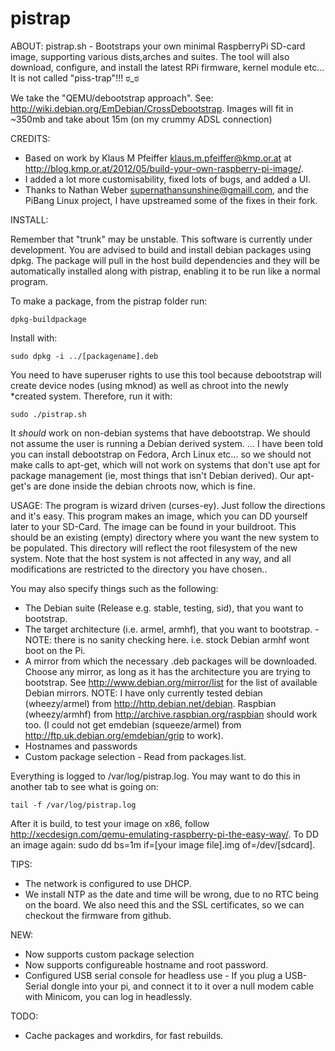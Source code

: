 pistrap
=======

ABOUT:
pistrap.sh - Bootstraps your own minimal RaspberryPi SD-card image, supporting various dists,arches and suites. The tool will also download, configure, and install the latest RPi firmware, kernel module etc...  It is not called "piss-trap"!!! ಠ_ಠ

We take the "QEMU/debootstrap approach". See: http://wiki.debian.org/EmDebian/CrossDebootstrap.
Images will fit in ~350mb and take about 15m (on my crummy ADSL connection)

CREDITS:
* Based on work by Klaus M Pfeiffer <klaus.m.pfeiffer@kmp.or.at> at http://blog.kmp.or.at/2012/05/build-your-own-raspberry-pi-image/.
* I added a lot more customisability, fixed lots of bugs, and added a UI.
* Thanks to Nathan Weber <supernathansunshine@gmaill.com>, and the PiBang Linux project, I have upstreamed some of the fixes in their fork.

INSTALL:

Remember that "trunk" may be unstable. This software is currently under development.  You are advised to build and install debian packages using dpkg. The package will pull in the host build dependencies and they will be automatically installed along with pistrap, enabling it to be run like a normal program.

To make a package, from the pistrap folder run: 

    dpkg-buildpackage 

Install with:

    sudo dpkg -i ../[packagename].deb
    
You need to have superuser rights to use this tool because debootstrap will create device nodes (using mknod) as well as chroot into the newly *created system. Therefore, run it with:

    sudo ./pistrap.sh

It *should* work on non-debian systems that have debootstrap. We should not assume the user is running a Debian derived system. ... I have been told you can install debootstrap on Fedora, Arch Linux etc... so we should not make calls to apt-get, which will not work on systems that don't use apt for package management (ie, most things that isn't Debian derived). Our apt-get's are done inside the debian chroots now, which is fine.

USAGE:
The program is wizard driven (curses-ey).  Just follow the directions and it's easy.  This program makes an image, which you can DD yourself later to your SD-Card. The image can be found in your  buildroot. This should be an existing (empty) directory where you want the new system to be populated. This directory will reflect the root filesystem of the new system. Note that the host system is not affected in any way, and all modifications are restricted to the directory you have chosen..

You may also specify things such as the following:
* The Debian suite (Release e.g. stable, testing, sid), that you want to bootstrap.
* The target architecture (i.e. armel, armhf), that you want to bootstrap. - NOTE: there is no sanity checking here. i.e. stock Debian armhf wont boot on the Pi.
* A mirror from which the necessary .deb packages will be downloaded. Choose any mirror, as long as it has the architecture you are trying to bootstrap. See http://www.debian.org/mirror/list for the list of available Debian mirrors. NOTE: I have only currently tested debian (wheezy/armel) from http://http.debian.net/debian. Raspbian (wheezy/armhf) from http://archive.raspbian.org/raspbian should work too. (I could not get emdebian (squeeze/armel) from http://ftp.uk.debian.org/emdebian/grip to work).
* Hostnames and passwords
* Custom package selection - Read from packages.list.

Everything is logged to /var/log/pistrap.log. You may want to do this in another tab to see what is going on:

    tail -f /var/log/pistrap.log

After it is build, to test your image on x86, follow http://xecdesign.com/qemu-emulating-raspberry-pi-the-easy-way/. To DD an image again: sudo dd bs=1m if=[your image file].img of=/dev/[sdcard].

TIPS:
* The network is configured to use DHCP.
* We install NTP as the date and time will be wrong, due to no RTC being on the board. We also need this and the SSL certificates, so we can checkout the firmware from github.

NEW:
* Now supports custom package selection
* Now supports configureable hostname and root password.
* Configured USB serial console for headless use - If you plug a USB-Serial dongle into your pi, and connect it to it over a null modem cable with Minicom, you can log in headlessly.

TODO:
* Cache packages and workdirs, for fast rebuilds.
